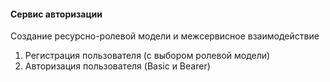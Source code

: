 #### Сервис авторизации

Создание ресурсно-ролевой модели и
межсервисное взаимодействие

1. Регистрация пользователя (с выбором ролевой модели)
2. Авторизация пользователя (Basic и Bearer)
